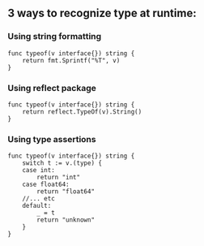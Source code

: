 

## 3 ways to recognize type at runtime:
### Using string formatting

```golang
func typeof(v interface{}) string {
    return fmt.Sprintf("%T", v)
}
```


### Using reflect package
```golang
func typeof(v interface{}) string {
    return reflect.TypeOf(v).String()
}
```

### Using type assertions
```golang
func typeof(v interface{}) string {
    switch t := v.(type) {
    case int:
        return "int"
    case float64:
        return "float64"
    //... etc
    default:
        _ = t
        return "unknown"
    }
}
```
